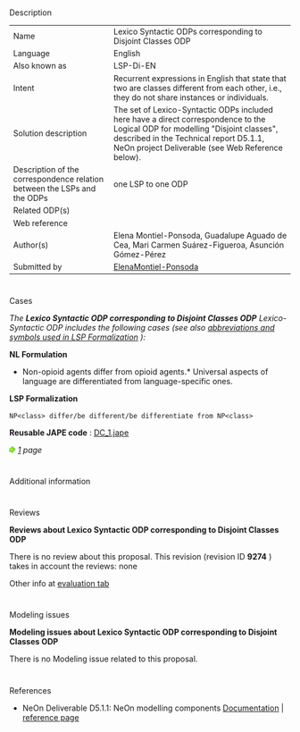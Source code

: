 # 

 Description




|  |  |
| --- | --- |
|  Name  |  Lexico Syntactic ODPs corresponding to Disjoint Classes ODP  |
|  Language  |  English  |
|  Also known as  |  LSP-Di-EN  |
|  Intent  |  Recurrent expressions in English that state that two are classes different from each other, i.e., they do not share instances or individuals.  |
|  Solution description  |  The set of Lexico-Syntactic ODPs included here have a direct correspondence to the Logical ODP for modelling "Disjoint classes", described in the Technical report D5.1.1, NeOn project Deliverable (see Web Reference below).  |
|  Description of the correspondence relation between the LSPs and the ODPs  |  one LSP to one ODP  |
|  Related ODP(s)  |  |
|  Web reference  |  |
|  Author(s)  |  Elena Montiel-Ponsoda, Guadalupe Aguado de Cea, Mari Carmen Suárez-Figueroa, Asunción Gómez-Pérez  |
|  Submitted by  | [ElenaMontiel-Ponsoda](../User/ElenaMontiel-Ponsoda "User:ElenaMontiel-Ponsoda")  |



  





# 

 Cases



_The
 __Lexico Syntactic ODP corresponding to Disjoint Classes ODP__ 
 Lexico-Syntactic ODP includes the following cases (see also
 [abbreviations and symbols used in LSP Formalization](../Community/LSPSymbols "Community:LSPSymbols") 
 ):_ 




  







__NL Formulation__ 



* Non-opioid agents differ from opioid agents.* Universal aspects of language are differentiated from language-specific ones.


__LSP Formalization__ 




```
NP<class> differ/be different/be differentiate from NP<class>

```


__Reusable JAPE code__ 
 :
 [DC\_1.jape](public/images/0/01/DC_1.jape "DC 1.jape") 






[![](public/images/thumb/8/87/ArrowRight.gif/11px-ArrowRight.gif)](../Image/ArrowRight.gif "ArrowRight.gif")
_[1](../Submissions/Lexico_Syntactic_ODP_corresponding_to_Disjoint_Classes_ODP/1 "Submissions:Lexico Syntactic ODP corresponding to Disjoint Classes ODP/1") 
 page_ 




# 

 Additional information



# 

 Reviews




__Reviews about Lexico Syntactic ODP corresponding to Disjoint Classes ODP__ 


 There is no review about this proposal.
This revision (revision ID
 __9274__ 
 ) takes in account the reviews: none
 



 Other info at
 [evaluation tab](http://ontologydesignpatterns.org/wiki/index.php?title=Submissions:Lexico_Syntactic_ODP_corresponding_to_Disjoint_Classes_ODP&action=evaluation "http://ontologydesignpatterns.org/wiki/index.php?title=Submissions:Lexico_Syntactic_ODP_corresponding_to_Disjoint_Classes_ODP&action=evaluation") 





  





# 

 Modeling issues




__Modeling issues about Lexico Syntactic ODP corresponding to Disjoint Classes ODP__ 


 There is no Modeling issue related to this proposal.
 




  





# 

 References


* NeOn Deliverable D5.1.1: NeOn modelling components [Documentation](http://droz.dia.fi.upm.es/neon/servlet/download?ontology=Documentation+Ontology&concept=Deliverable&instanceSet=neon&instance=D5.1.1%3A+NeOn+modelling+components&attribute=On-line+PDF+Version&value=NeOn_2007_D5.1.1.pdf "http://droz.dia.fi.upm.es/neon/servlet/download?ontology=Documentation+Ontology&concept=Deliverable&instanceSet=neon&instance=D5.1.1%3A+NeOn+modelling+components&attribute=On-line+PDF+Version&value=NeOn_2007_D5.1.1.pdf")  | [reference page](../Community/References/NeOn_Deliverable_D5_1_1_2 "Community:References/NeOn Deliverable D5 1 1 2")